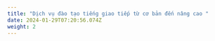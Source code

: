 ```yaml
---
title: "Dịch vụ đào tạo tiếng giao tiếp từ cơ bản đến nâng cao "
date: 2024-01-29T07:20:56.074Z
weight: 2
---
```

![]()